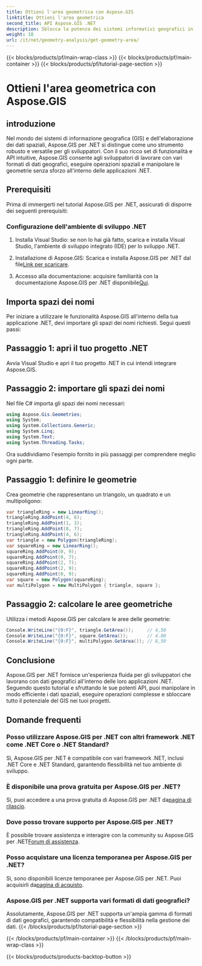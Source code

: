```yaml
---
title: Ottieni l'area geometrica con Aspose.GIS
linktitle: Ottieni l'area geometrica
second_title: API Aspose.GIS .NET
description: Sblocca la potenza dei sistemi informativi geografici in .NET con Aspose.GIS. Esegui operazioni spaziali senza sforzo.
weight: 18
url: /it/net/geometry-analysis/get-geometry-area/
---
```


{{< blocks/products/pf/main-wrap-class >}}
{{< blocks/products/pf/main-container >}}
{{< blocks/products/pf/tutorial-page-section >}}

# Ottieni l'area geometrica con Aspose.GIS

## introduzione
Nel mondo dei sistemi di informazione geografica (GIS) e dell'elaborazione dei dati spaziali, Aspose.GIS per .NET si distingue come uno strumento robusto e versatile per gli sviluppatori. Con il suo ricco set di funzionalità e API intuitive, Aspose.GIS consente agli sviluppatori di lavorare con vari formati di dati geografici, eseguire operazioni spaziali e manipolare le geometrie senza sforzo all'interno delle applicazioni .NET.
## Prerequisiti
Prima di immergerti nel tutorial Aspose.GIS per .NET, assicurati di disporre dei seguenti prerequisiti:
### Configurazione dell'ambiente di sviluppo .NET
1. Installa Visual Studio: se non lo hai già fatto, scarica e installa Visual Studio, l'ambiente di sviluppo integrato (IDE) per lo sviluppo .NET.
   
2.  Installazione di Aspose.GIS: Scarica e installa Aspose.GIS per .NET dal file[Link per scaricare](https://releases.aspose.com/gis/net/).
3. Accesso alla documentazione: acquisire familiarità con la documentazione Aspose.GIS per .NET disponibile[Qui](https://reference.aspose.com/gis/net/).

## Importa spazi dei nomi
Per iniziare a utilizzare le funzionalità Aspose.GIS all'interno della tua applicazione .NET, devi importare gli spazi dei nomi richiesti. Segui questi passi:
## Passaggio 1: apri il tuo progetto .NET
Avvia Visual Studio e apri il tuo progetto .NET in cui intendi integrare Aspose.GIS.
## Passaggio 2: importare gli spazi dei nomi
Nel file C# importa gli spazi dei nomi necessari:
```csharp
using Aspose.Gis.Geometries;
using System;
using System.Collections.Generic;
using System.Linq;
using System.Text;
using System.Threading.Tasks;
```

Ora suddividiamo l'esempio fornito in più passaggi per comprendere meglio ogni parte.
## Passaggio 1: definire le geometrie
Crea geometrie che rappresentano un triangolo, un quadrato e un multipoligono:
```csharp
var triangleRing = new LinearRing();
triangleRing.AddPoint(4, 6);
triangleRing.AddPoint(1, 3);
triangleRing.AddPoint(8, 7);
triangleRing.AddPoint(4, 6);
var triangle = new Polygon(triangleRing);
var squareRing = new LinearRing();
squareRing.AddPoint(0, 9);
squareRing.AddPoint(0, 7);
squareRing.AddPoint(2, 7);
squareRing.AddPoint(2, 9);
squareRing.AddPoint(0, 9);
var square = new Polygon(squareRing);
var multiPolygon = new MultiPolygon { triangle, square };
```
## Passaggio 2: calcolare le aree geometriche
Utilizza i metodi Aspose.GIS per calcolare le aree delle geometrie:
```csharp
Console.WriteLine("{0:F}", triangle.GetArea());     // 4,50
Console.WriteLine("{0:F}", square.GetArea());       // 4.00
Console.WriteLine("{0:F}", multiPolygon.GetArea()); // 8,50
```

## Conclusione
Aspose.GIS per .NET fornisce un'esperienza fluida per gli sviluppatori che lavorano con dati geografici all'interno delle loro applicazioni .NET. Seguendo questo tutorial e sfruttando le sue potenti API, puoi manipolare in modo efficiente i dati spaziali, eseguire operazioni complesse e sbloccare tutto il potenziale del GIS nei tuoi progetti.
## Domande frequenti
### Posso utilizzare Aspose.GIS per .NET con altri framework .NET come .NET Core o .NET Standard?
Sì, Aspose.GIS per .NET è compatibile con vari framework .NET, inclusi .NET Core e .NET Standard, garantendo flessibilità nel tuo ambiente di sviluppo.
### È disponibile una prova gratuita per Aspose.GIS per .NET?
 Sì, puoi accedere a una prova gratuita di Aspose.GIS per .NET da[pagina di rilascio](https://releases.aspose.com/).
### Dove posso trovare supporto per Aspose.GIS per .NET?
 È possibile trovare assistenza e interagire con la community su Aspose.GIS per .NET[Forum di assistenza](https://forum.aspose.com/c/gis/33).
### Posso acquistare una licenza temporanea per Aspose.GIS per .NET?
 Sì, sono disponibili licenze temporanee per Aspose.GIS per .NET. Puoi acquisirli da[pagina di acquisto](https://purchase.aspose.com/temporary-license/).
### Aspose.GIS per .NET supporta vari formati di dati geografici?
Assolutamente, Aspose.GIS per .NET supporta un'ampia gamma di formati di dati geografici, garantendo compatibilità e flessibilità nella gestione dei dati.
{{< /blocks/products/pf/tutorial-page-section >}}

{{< /blocks/products/pf/main-container >}}
{{< /blocks/products/pf/main-wrap-class >}}

{{< blocks/products/products-backtop-button >}}
